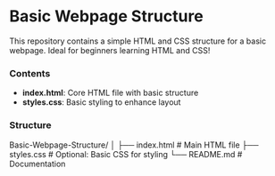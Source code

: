 # Basic Webpage Structure

This repository contains a simple HTML and CSS structure for a basic webpage. Ideal for beginners learning HTML and CSS!

### Contents
- **index.html**: Core HTML file with basic structure
- **styles.css**: Basic styling to enhance layout

### Structure
Basic-Webpage-Structure/
│
├── index.html        # Main HTML file
├── styles.css        # Optional: Basic CSS for styling
└── README.md         # Documentation

